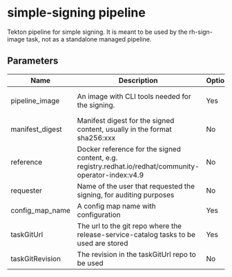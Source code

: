 # simple-signing pipeline

Tekton pipeline for simple signing. It is meant to be used by the rh-sign-image task, not as a standalone managed pipeline.

## Parameters

| Name            | Description                                                                                            | Optional | Default value                                             |
|-----------------|--------------------------------------------------------------------------------------------------------|----------|-----------------------------------------------------------|
| pipeline_image  | An image with CLI tools needed for the signing.                                                        | Yes      | quay.io/redhat-isv/operator-pipelines-images:released     |
| manifest_digest | Manifest digest for the signed content, usually in the format sha256:xxx                               | No       | -                                                         |
| reference       | Docker reference for the signed content, e.g. registry.redhat.io/redhat/community-operator-index:v4.9  | No       | -                                                         |
| requester       | Name of the user that requested the signing, for auditing purposes                                     | No       | -                                                         |
| config_map_name | A config map name with configuration                                                                   | Yes      | hacbs-signing-pipeline-config                             |
| taskGitUrl      | The url to the git repo where the release-service-catalog tasks to be used are stored                  | Yes      | https://github.com/konflux-ci/release-service-catalog.git |
| taskGitRevision | The revision in the taskGitUrl repo to be used                                                         | No       | -                                                         |
